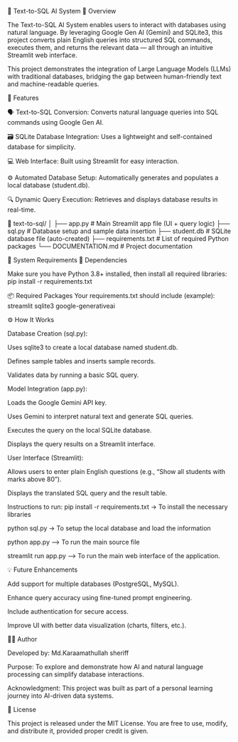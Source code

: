 🧠 Text-to-SQL AI System
📘 Overview

The Text-to-SQL AI System enables users to interact with databases using natural language. By leveraging Google Gen AI (Gemini) and SQLite3, this project converts plain English queries into structured SQL commands, executes them, and returns the relevant data — all through an intuitive Streamlit web interface.

This project demonstrates the integration of Large Language Models (LLMs) with traditional databases, bridging the gap between human-friendly text and machine-readable queries.

🚀 Features

🗣 Text-to-SQL Conversion: Converts natural language queries into SQL commands using Google Gen AI.

🗃 SQLite Database Integration: Uses a lightweight and self-contained database for simplicity.

💻 Web Interface: Built using Streamlit for easy interaction.

⚙️ Automated Database Setup: Automatically generates and populates a local database (student.db).

🔍 Dynamic Query Execution: Retrieves and displays database results in real-time.

📂 text-to-sql/
│
├── app.py                # Main Streamlit app file (UI + query logic)
├── sql.py                # Database setup and sample data insertion
├── student.db            # SQLite database file (auto-created)
├── requirements.txt      # List of required Python packages
└── DOCUMENTATION.md      # Project documentation


🧩 System Requirements
🔧 Dependencies

Make sure you have Python 3.8+ installed, then install all required libraries:
pip install -r requirements.txt

📦 Required Packages
Your requirements.txt should include (example):
streamlit
sqlite3
google-generativeai

⚙️ How It Works

Database Creation (sql.py):

Uses sqlite3 to create a local database named student.db.

Defines sample tables and inserts sample records.

Validates data by running a basic SQL query.

Model Integration (app.py):

Loads the Google Gemini API key.

Uses Gemini to interpret natural text and generate SQL queries.

Executes the query on the local SQLite database.

Displays the query results on a Streamlit interface.

User Interface (Streamlit):

Allows users to enter plain English questions (e.g., “Show all students with marks above 80”).

Displays the translated SQL query and the result table.

Instructions to run:
pip install -r requirements.txt -> To install the necessary libraries

python sql.py -> To setup the local database and load the information

python app.py --> To run the main source file 

streamlit run app.py --> To run the main web interface of the application. 


💡 Future Enhancements

Add support for multiple databases (PostgreSQL, MySQL).

Enhance query accuracy using fine-tuned prompt engineering.

Include authentication for secure access.

Improve UI with better data visualization (charts, filters, etc.).


🧑‍💻 Author

Developed by: Md.Karaamathullah sheriff

Purpose: To explore and demonstrate how AI and natural language processing can simplify database interactions.

Acknowledgment: This project was built as part of a personal learning journey into AI-driven data systems.

📜 License

This project is released under the MIT License.
You are free to use, modify, and distribute it, provided proper credit is given.
